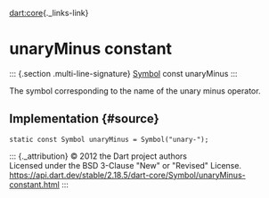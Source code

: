 [dart:core](../../dart-core/dart-core-library){._links-link}

unaryMinus constant
===================

::: {.section .multi-line-signature}
[Symbol](../symbol-class) const unaryMinus
:::

The symbol corresponding to the name of the unary minus operator.

Implementation {#source}
--------------

``` {.language-dart data-language="dart"}
static const Symbol unaryMinus = Symbol("unary-");
```

::: {._attribution}
© 2012 the Dart project authors\
Licensed under the BSD 3-Clause \"New\" or \"Revised\" License.\
<https://api.dart.dev/stable/2.18.5/dart-core/Symbol/unaryMinus-constant.html>
:::
